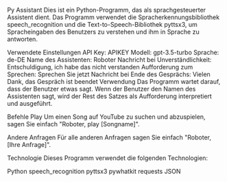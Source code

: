 Py Assistant
Dies ist ein Python-Programm, das als sprachgesteuerter Assistent dient. Das Programm verwendet die Spracherkennungsbibliothek speech_recognition und die Text-to-Speech-Bibliothek pyttsx3, um Spracheingaben des Benutzers zu verstehen und ihm in Sprache zu antworten.

Verwendete Einstellungen
API Key: APIKEY
Modell: gpt-3.5-turbo
Sprache: de-DE
Name des Assistenten: Roboter
Nachricht bei Unverständlichkeit: Entschuldigung, ich habe das nicht verstanden
Aufforderung zum Sprechen: Sprechen Sie jetzt
Nachricht bei Ende des Gesprächs: Vielen Dank, das Gespräch ist beendet
Verwendung
Das Programm wartet darauf, dass der Benutzer etwas sagt. Wenn der Benutzer den Namen des Assistenten sagt, wird der Rest des Satzes als Aufforderung interpretiert und ausgeführt.

Befehle
Play
Um einen Song auf YouTube zu suchen und abzuspielen, sagen Sie einfach "Roboter, play [Songname]".

Andere Anfragen
Für alle anderen Anfragen sagen Sie einfach "Roboter, [Ihre Anfrage]".

Technologie
Dieses Programm verwendet die folgenden Technologien:

Python
speech_recognition
pyttsx3
pywhatkit
requests
JSON
